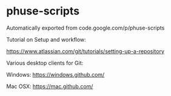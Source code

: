 # phuse-scripts
Automatically exported from code.google.com/p/phuse-scripts

Tutorial on Setup and workflow:

https://www.atlassian.com/git/tutorials/setting-up-a-repository

Various desktop clients for Git:

Windows: https://windows.github.com/

Mac OSX: https://mac.github.com/
